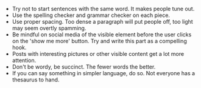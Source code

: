 * Try not to start sentences with the same word. It makes people tune out.
* Use the spelling checker and grammar checker on each piece.
* Use proper spacing. Too dense a paragraph will put people off, too light may
seem overtly spamming.
* Be mindful on social media of the visible element before the user clicks on
the 'show me more' button. Try and write this part as a compelling hook.
* Posts with interesting pictures or other visible content get a lot more
attention.
* Don't be wordy, be succinct. The fewer words the better.
* If you can say something in simpler language, do so. Not everyone has a
thesaurus to hand.

